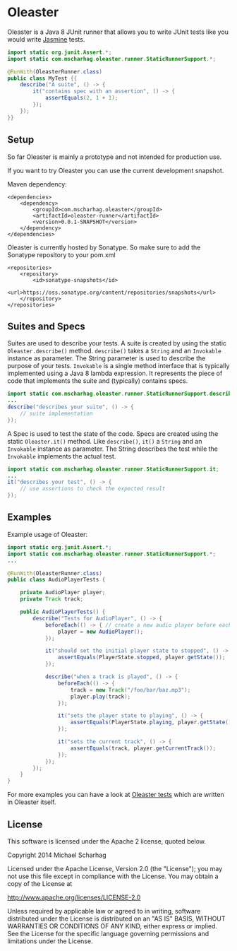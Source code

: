 Oleaster
=====

Oleaster is a Java 8 JUnit runner that allows you to write JUnit tests like you would write [Jasmine](http://jasmine.github.io/) tests.

```java
import static org.junit.Assert.*;
import static com.mscharhag.oleaster.runner.StaticRunnerSupport.*;

@RunWith(OleasterRunner.class)
public class MyTest {{
	describe("A suite", () -> {
		it("contains spec with an assertion", () -> {
			assertEquals(2, 1 + 1);
		});
	});
}}
```

## Setup

So far Oleaster is mainly a prototype and not intended for production use.

If you want to try Oleaster you can use the current development snapshot.

Maven dependency:
```
<dependencies>
	<dependency>
		<groupId>com.mscharhag.oleaster</groupId>
		<artifactId>oleaster-runner</artifactId>
		<version>0.0.1-SNAPSHOT</version>
	</dependency>
</dependencies>
```

Oleaster is currently hosted by Sonatype. So make sure to add the Sonatype repository to your pom.xml
```
<repositories>
	<repository>
		<id>sonatype-snapshots</id>
		<url>https://oss.sonatype.org/content/repositories/snapshots</url>
	</repository>
</repositories>
```

## Suites and Specs

Suites are used to describe your tests. A suite is created by using the static `Oleaster.describe()` method.
`describe()` takes a `String` and an `Invokable` instance as parameter. The String parameter is used to describe the purpose of your tests.
`Invokable` is a single method interface that is typically implemented using a Java 8 lambda expression. It represents
the piece of code that implements the suite and (typically) contains specs.

```java
import static com.mscharhag.oleaster.runner.StaticRunnerSupport.describe;
...
describe("describes your suite", () -> {
	// suite implementation
});
```

A Spec is used to test the state of the code. Specs are created using the static `Oleaster.it()` method. Like `describe()`,
`it()` a `String` and an `Invokable` instance as parameter. The String describes the test while the `Invokable` implements the
actual test.

```java
import static com.mscharhag.oleaster.runner.StaticRunnerSupport.it;
...
it("describes your test", () -> {
	// use assertions to check the expected result
});
```

## Examples

Example usage of Oleaster:

```java
import static org.junit.Assert.*;
import static com.mscharhag.oleaster.runner.StaticRunnerSupport.*;
...

@RunWith(OleasterRunner.class)
public class AudioPlayerTests {

	private AudioPlayer player;
	private Track track;

	public AudioPlayerTests() {
		describe("Tests for AudioPlayer", () -> {
			beforeEach(() -> { // create a new audio player before each test
				player = new AudioPlayer();
			});

			it("should set the initial player state to stopped", () -> {
				assertEquals(PlayerState.stopped, player.getState());
			});

			describe("when a track is played", () -> {
				beforeEach(() -> {
					track = new Track("/foo/bar/baz.mp3");
					player.play(track);
				});

				it("sets the player state to playing", () -> {
					assertEquals(PlayerState.playing, player.getState());
				});

				it("sets the current track", () -> {
					assertEquals(track, player.getCurrentTrack());
				});
			});
		});
	}
}
```

For more examples you can have a look at [Oleaster tests](https://github.com/mscharhag/oleaster/tree/master/oleaster-runner/src/test/java/com/mscharhag/oleaster/runner) which are written in Oleaster itself.

## License

This software is licensed under the Apache 2 license, quoted below.

Copyright 2014 Michael Scharhag

Licensed under the Apache License, Version 2.0 (the "License");
you may not use this file except in compliance with the License.
You may obtain a copy of the License at

http://www.apache.org/licenses/LICENSE-2.0

Unless required by applicable law or agreed to in writing, software
distributed under the License is distributed on an "AS IS" BASIS,
WITHOUT WARRANTIES OR CONDITIONS OF ANY KIND, either express or implied.
See the License for the specific language governing permissions and
limitations under the License.
